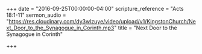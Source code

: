 +++
date = "2016-09-25T00:00:00-04:00"
scripture_reference = "Acts 18:1-11"
sermon_audio = "https://res.cloudinary.com/dy3wlzuye/video/upload/v1/KingstonChurch/Next_Door_to_the_Synagogue_in_Corinth.mp3"
title = "Next Door to the Synagogue in Corinth"

+++
